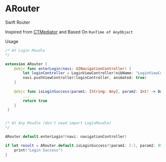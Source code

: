 # ARouter
Swift Router

Inspired from [CTMediator](https://github.com/casatwy/CTMediator) and Based On `RunTime of AnyObject`

Usage

```swift
/* At Login Moudle
*/

extension ARouter {
    @objc func enterLogin(navi: UINavigationController) {
        let loginController = LoginViewController(nibName: "LoginViewController", bundle: Bundle(for: LoginViewController.self))
        navi.pushViewController(loginController, animated: true)
    }
    
    @objc func isLoginSuccess(param1: [String: Any], param2: Int) -> Bool {
        ...
        return true
    }
 }   


/* At Any Moudle (don't need import LoginMoudle)
*/

ARouter.default.enterLogin?(navi: navigationController)

if let result = ARouter.default.isLoginSuccess?(param1: [:], param2: 996), result == true {
    print("Login Success")
}
```
